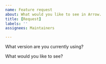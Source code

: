 ```yaml
---
name: Feature request
about: What would you like to see in Arrow.
title: [Request]
labels: ''
assignees: Maintainers

---
```


What version are you currently using?

What would you like to see?

